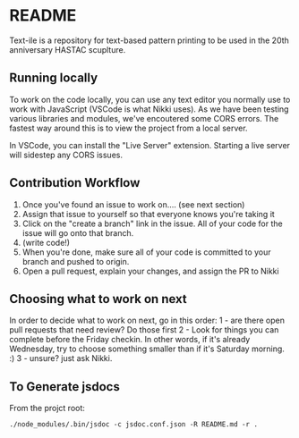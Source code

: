 # README
Text-ile is a repository for text-based pattern printing to be used in the 20th anniversary HASTAC scuplture.

## Running locally
To work on the code locally, you can use any text editor you normally use to work with JavaScript (VSCode is what Nikki uses).  As we have been testing various libraries and modules, we've encoutered some CORS errors.  The fastest way around this is to view the project from a local server.

In VSCode, you can install the "Live Server" extension.  Starting a live server will sidestep any CORS issues.


## Contribution Workflow
1. Once you've found an issue to work on.... (see next section)
2. Assign that issue to yourself so that everyone knows you're taking it
3. Click on the "create a branch" link in the issue.  All of your code for the issue will go onto that branch.
4. (write code!)
5. When you're done, make sure all of your code is committed to your branch and pushed to origin. 
6. Open a pull request, explain your changes, and assign the PR to Nikki


## Choosing what to work on next
In order to decide what to work on next, go in this order:
1 - are there open pull requests that need review? Do those first
2 - Look for things you can complete before the Friday checkin.  In other words, if it's already Wednesday, try to choose something smaller than if it's Saturday morning. :) 
3 - unsure? just ask Nikki. 


## To Generate jsdocs
From the projct root: 
```
./node_modules/.bin/jsdoc -c jsdoc.conf.json -R README.md -r . 
```